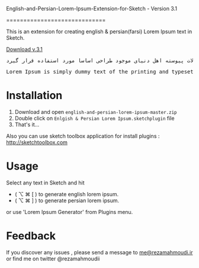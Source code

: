 English-and-Persian-Lorem-Ipsum-Extension-for-Sketch - Version 3.1

=============================

This is an extension for creating english & persian(farsi) Lorem Ipsum text in Sketch.

[Download v.3.1](https://rezaaa.github.io/english-and-persian-lorem-ipsum/files/builds/english-and-persian-lorem-ipsum.v.3.1.zip)

<pre>
لورم ایپسوم متن ساختگی با تولید سادگی نامفهوم از صنعت چاپ و با استفاده از طراحان گرافیک است. چاپگرها و متون بلکه روزنامه و مجله در ستون و سطرآنچنان که لازم است و برای شرایط فعلی تکنولوژی مورد نیاز و کاربردهای متنوع با هدف بهبود ابزارهای کاربردی می باشد. کتابهای زیادی در شصت و سه درصد گذشته، حال و آینده شناخت فراوان جامعه و متخصصان را می طلبد تا با نرم افزارها شناخت بیستری را برای طراحان رایانه ای و فرهنگ پیشرو در زبان فارسی ایجاد کرد. در این صورت می توان امید داشت که تمام و دشواری موجود در ارائه راهکارها و شرایط سخت تایپ به پایان رسد وزمان مورد نیاز شامل حروفچینی دستاوردهای اصلی و جوابگوی سوالات پیوسته اهل دنیای موجود طراحی اساسا مورد استفاده قرار گیرد.
</pre>
<pre>
Lorem Ipsum is simply dummy text of the printing and typesetting industry. Lorem Ipsum has been the industry's standard dummy text ever since the 1500s, when an unknown printer took a galley of type and scrambled it to make a type specimen book. It has survived not only five centuries, but also the leap into electronic typesetting, remaining essentially unchanged. It was popularised in the 1960s with the release of Letraset sheets containing Lorem Ipsum passages, and more recently with desktop publishing software like Aldus PageMaker including versions of Lorem Ipsum.
</pre>

Installation
=============================
<ol>
  <li>Download and open <code>english-and-persian-lorem-ipsum-master.zip</code></li>
  <li>Double click on <code>Enlgish & Persian Lorem Ipsum.sketchplugin</code> file</li>
  <li>That's it...</li>
</ol>

Also you can use sketch toolbox application for install plugins : http://sketchtoolbox.com

Usage
=============================

Select any text in Sketch and hit

- ( ⌥ ⌘ [ ) to generate english lorem ipsum.
- ( ⌥ ⌘ ] ) to generate persian lorem ipsum.

or use 'Lorem Ipsum Generator' from Plugins menu.

Feedback
=============================

If you discover any issues , please send a message to me@rezamahmoudi.ir or find me on twitter @rezamahmoudii
